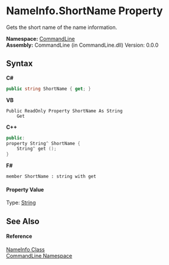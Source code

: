 # NameInfo.ShortName Property 
 

Gets the short name of the name information.

**Namespace:**&nbsp;<a href="N_CommandLine">CommandLine</a><br />**Assembly:**&nbsp;CommandLine (in CommandLine.dll) Version: 0.0.0

## Syntax

**C#**<br />
``` C#
public string ShortName { get; }
```

**VB**<br />
``` VB
Public ReadOnly Property ShortName As String
	Get
```

**C++**<br />
``` C++
public:
property String^ ShortName {
	String^ get ();
}
```

**F#**<br />
``` F#
member ShortName : string with get

```


#### Property Value
Type: <a href="https://docs.microsoft.com/dotnet/api/system.string" target="_blank">String</a>

## See Also


#### Reference
<a href="T_CommandLine_NameInfo">NameInfo Class</a><br /><a href="N_CommandLine">CommandLine Namespace</a><br />